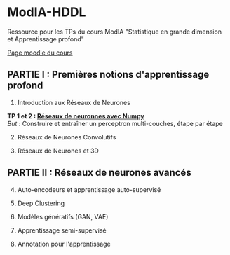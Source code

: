 # ModIA-HDDL
Ressource pour les TPs du cours ModIA "Statistique en grande dimension et Apprentissage profond"

[Page moodle du cours](https://moodle-n7.inp-toulouse.fr/course/view.php?id=2777)


## PARTIE I : Premières notions d'apprentissage profond

1. Introduction aux Réseaux de Neurones

**TP 1 et 2 : [Réseaux de neuronnes avec Numpy](TP-1-2/TP_Reseaux_de_neurones_avec_Numpy.ipynb)** <br>
_But_ : Construire et entraîner un perceptron multi-couches, étape par étape <br>

2. Réseaux de Neurones Convolutifs

3. Réseaux de Neurones et 3D


## PARTIE II : Réseaux de neurones avancés

4. Auto-encodeurs et apprentissage auto-supervisé

5. Deep Clustering

6. Modèles génératifs (GAN, VAE)

7. Apprentissage semi-supervisé

8. Annotation pour l'apprentissage
